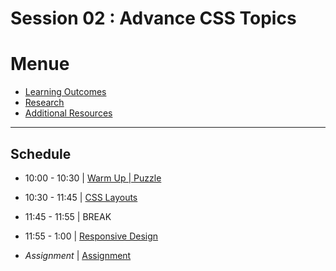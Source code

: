 # Session 02 : Advance CSS Topics

# Menue

- [Learning Outcomes](./learning-outcomes.md)
- [Research](./research-topics.md)
- [Additional Resources](./resources.md)

<hr />

## Schedule

- 10:00 - 10:30 | [Warm Up | Puzzle](./puzzle.md)

- 10:30 - 11:45 | [CSS Layouts](./layout.md)

- 11:45 - 11:55 | BREAK

- 11:55 - 1:00 | [Responsive Design](https://github.com/yosefanajjar/Responsive-Design-Workshop)

- _Assignment_ | [Assignment](./assignment.md)
